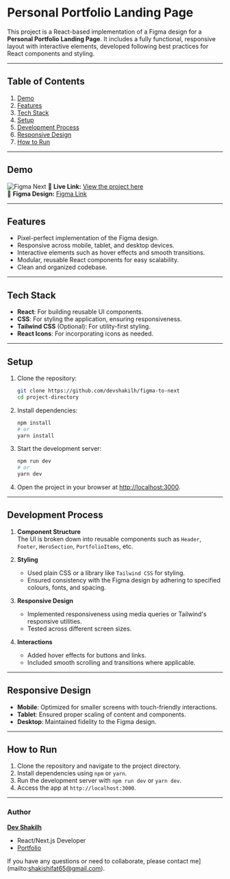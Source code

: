 
# Personal Portfolio Landing Page

This project is a React-based implementation of a Figma design for a **Personal Portfolio Landing Page**. It includes a fully functional, responsive layout with interactive elements, developed following best practices for React components and styling.

---

## Table of Contents

1. [Demo](#[demo](https://figmat-to-next.vercel.app/))
2. [Features](#features)
3. [Tech Stack](#tech-stack)
4. [Setup](#setup)
5. [Development Process](#development-process)
6. [Responsive Design](#responsive-design)
7. [How to Run](#how-to-run)

---

## Demo
![Figma Next](https://i.ibb.co/k5fSx6G/figmanext.png)
🚀 **Live Link:** [View the project here](#)  
🎨 **Figma Design:** [Figma Link](https://www.figma.com/design/9LCrRmUf4yYym6H3Jak3WH/Personal-Portfolio-Landing-Page-For-Free-(Community)?node-id=260-48&node-type=canvas&t=sHhQf5CGKziDH4ko-0)

---

## Features

- Pixel-perfect implementation of the Figma design.
- Responsive across mobile, tablet, and desktop devices.
- Interactive elements such as hover effects and smooth transitions.
- Modular, reusable React components for easy scalability.
- Clean and organized codebase.

---

## Tech Stack

- **React**: For building reusable UI components.
- **CSS**: For styling the application, ensuring responsiveness.
- **Tailwind CSS** (Optional): For utility-first styling.
- **React Icons**: For incorporating icons as needed.

---

## Setup

1. Clone the repository:

   ```bash
   git clone https://github.com/devshakilh/figma-to-next
   cd project-directory
   ```

2. Install dependencies:

   ```bash
   npm install
   # or
   yarn install
   ```

3. Start the development server:

   ```bash
   npm run dev
   # or
   yarn dev
   ```

4. Open the project in your browser at [http://localhost:3000](http://localhost:3000).

---

## Development Process

1. **Component Structure**  
   The UI is broken down into reusable components such as `Header`, `Footer`, `HeroSection`, `PortfolioItems`, etc.

2. **Styling**  
   - Used plain CSS or a library like `Tailwind CSS` for styling.
   - Ensured consistency with the Figma design by adhering to specified colours, fonts, and spacing.

3. **Responsive Design**  
   - Implemented responsiveness using media queries or Tailwind's responsive utilities.
   - Tested across different screen sizes.

4. **Interactions**  
   - Added hover effects for buttons and links.
   - Included smooth scrolling and transitions where applicable.

---

## Responsive Design

- **Mobile**: Optimized for smaller screens with touch-friendly interactions.
- **Tablet**: Ensured proper scaling of content and components.
- **Desktop**: Maintained fidelity to the Figma design.

---

## How to Run

1. Clone the repository and navigate to the project directory.
2. Install dependencies using `npm` or `yarn`.
3. Run the development server with `npm run dev` or `yarn dev`.
4. Access the app at `http://localhost:3000`.

---

### Author

**[Dev Shakilh](https://github.com/Md-Shakil-Hossain)**  
- React/Next.js Developer  
- [Portfolio](#)  

If you have any questions or need to collaborate, please contact me](mailto:shakishifat65@gmail.com).
